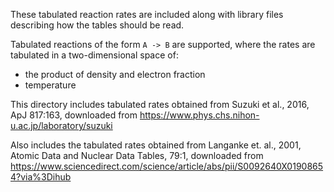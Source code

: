 These tabulated reaction rates are included along with library files
describing how the tables should be read.

Tabulated reactions of the form `A -> B` are supported, where the
rates are tabulated in a two-dimensional space of:

- the product of density and electron fraction
- temperature

This directory includes tabulated rates obtained from Suzuki et al.,
2016, ApJ 817:163, downloaded from
https://www.phys.chs.nihon-u.ac.jp/laboratory/suzuki

Also includes the tabulated rates obtained from Langanke et. al.,
2001, Atomic Data and Nuclear Data Tables, 79:1, downloaded from
https://www.sciencedirect.com/science/article/abs/pii/S0092640X01908654?via%3Dihub
